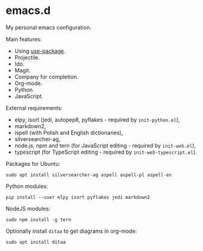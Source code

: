 # emacs.d

My personal emacs configuration.

Main features:

 * Using [use-package](https://github.com/jwiegley/use-package).
 * Projectile.
 * Ido.
 * Magit.
 * Company for completion.
 * Org-mode.
 * Python.
 * JavaScript.

External requirements:

 * elpy, isort (jedi, autopep8, pyflakes - required by `init-python.el`),
 * markdown2,
 * ispell (with Polish and English dictionaries),
 * silversearcher-ag,
 * node.js, npm and tern (for JavaScript editing - required by `init-web.el`),
 * typescript (for TypeScript editing - required by `init-web-typescript.el`).

Packages for Ubuntu:

    sudo apt install silversearcher-ag aspell aspell-pl aspell-en

Python modules:

    pip install --user elpy isort pyflakes jedi markdown2

NodeJS modules:

    sudo npm install -g tern

Optionally install `ditaa` to get diagrams in org-mode:

    sudo apt install ditaa
